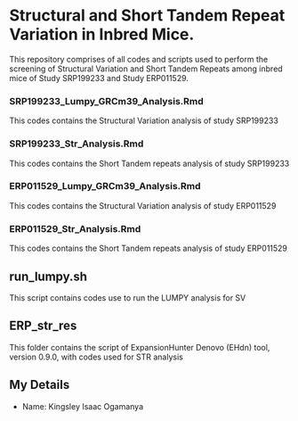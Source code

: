 # Structural and Short Tandem Repeat Variation in Inbred Mice.

This repository comprises of all codes and scripts used to perform the screening of Structural Variation and Short Tandem Repeats among inbred mice of Study SRP199233 and Study ERP011529.

### SRP199233_Lumpy_GRCm39_Analysis.Rmd

This codes contains the Structural Variation analysis of study SRP199233

### SRP199233_Str_Analysis.Rmd

This codes contains the Short Tandem repeats analysis of study SRP199233

### ERP011529_Lumpy_GRCm39_Analysis.Rmd

This codes contains the Structural Variation analysis of study ERP011529

### ERP011529_Str_Analysis.Rmd

This codes contains the Short Tandem repeats analysis of study ERP011529

## run_lumpy.sh

This script contains codes use to run the LUMPY analysis for SV

## ERP_str_res

This folder contains the script of ExpansionHunter Denovo (EHdn) tool, version 0.9.0, with codes used for STR analysis

## My Details 
* Name: Kingsley Isaac Ogamanya

